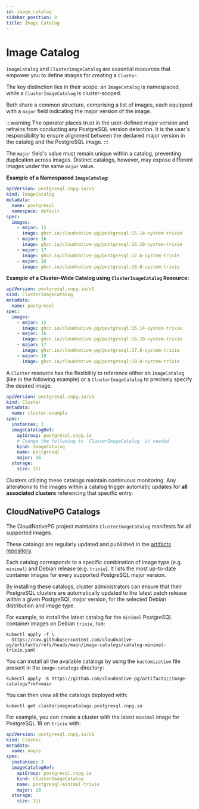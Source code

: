 ```yaml
---
id: image_catalog
sidebar_position: 8
title: Image Catalog
---
```


# Image Catalog
<!-- SPDX-License-Identifier: CC-BY-4.0 -->

`ImageCatalog` and `ClusterImageCatalog` are essential resources that empower
you to define images for creating a `Cluster`.

The key distinction lies in their scope: an `ImageCatalog` is namespaced, while
a `ClusterImageCatalog` is cluster-scoped.

Both share a common structure, comprising a list of images, each equipped with
a `major` field indicating the major version of the image.

:::warning
    The operator places trust in the user-defined major version and refrains
    from conducting any PostgreSQL version detection. It is the user's
    responsibility to ensure alignment between the declared major version in
    the catalog and the PostgreSQL image.
:::

The `major` field's value must remain unique within a catalog, preventing
duplication across images. Distinct catalogs, however, may
expose different images under the same `major` value.

**Example of a Namespaced `ImageCatalog`:**

```yaml
apiVersion: postgresql.cnpg.io/v1
kind: ImageCatalog
metadata:
  name: postgresql
  namespace: default
spec:
  images:
    - major: 15
      image: ghcr.io/cloudnative-pg/postgresql:15.14-system-trixie
    - major: 16
      image: ghcr.io/cloudnative-pg/postgresql:16.10-system-trixie
    - major: 17
      image: ghcr.io/cloudnative-pg/postgresql:17.6-system-trixie
    - major: 18
      image: ghcr.io/cloudnative-pg/postgresql:18.0-system-trixie
```

**Example of a Cluster-Wide Catalog using `ClusterImageCatalog` Resource:**

```yaml
apiVersion: postgresql.cnpg.io/v1
kind: ClusterImageCatalog
metadata:
  name: postgresql
spec:
  images:
    - major: 15
      image: ghcr.io/cloudnative-pg/postgresql:15.14-system-trixie
    - major: 16
      image: ghcr.io/cloudnative-pg/postgresql:16.10-system-trixie
    - major: 17
      image: ghcr.io/cloudnative-pg/postgresql:17.6-system-trixie
    - major: 18
      image: ghcr.io/cloudnative-pg/postgresql:18.0-system-trixie
```

A `Cluster` resource has the flexibility to reference either an `ImageCatalog`
(like in the following example) or a `ClusterImageCatalog` to precisely specify
the desired image.

```yaml
apiVersion: postgresql.cnpg.io/v1
kind: Cluster
metadata:
  name: cluster-example
spec:
  instances: 3
  imageCatalogRef:
    apiGroup: postgresql.cnpg.io
    # Change the following to `ClusterImageCatalog` if needed
    kind: ImageCatalog
    name: postgresql
    major: 16
  storage:
    size: 1Gi
```

Clusters utilizing these catalogs maintain continuous monitoring.
Any alterations to the images within a catalog trigger automatic updates for
**all associated clusters** referencing that specific entry.

## CloudNativePG Catalogs

The CloudNativePG project maintains `ClusterImageCatalog` manifests for all
supported images.

These catalogs are regularly updated and published in the
[artifacts repository](https://github.com/cloudnative-pg/artifacts/tree/main/image-catalogs).

Each catalog corresponds to a specific combination of image type (e.g.
`minimal`) and Debian release (e.g. `trixie`). It lists the most up-to-date
container images for every supported PostgreSQL major version.

By installing these catalogs, cluster administrators can ensure that their
PostgreSQL clusters are automatically updated to the latest patch release
within a given PostgreSQL major version, for the selected Debian distribution
and image type.

For example, to install the latest catalog for the `minimal` PostgreSQL
container images on Debian `trixie`, run:

```shell
kubectl apply -f \
  https://raw.githubusercontent.com/cloudnative-pg/artifacts/refs/heads/main/image-catalogs/catalog-minimal-trixie.yaml
```

You can install all the available catalogs by using the `kustomization` file
present in the `image-catalogs` directory:

```shell
kubectl apply -k https://github.com/cloudnative-pg/artifacts//image-catalogs?ref=main
```

You can then view all the catalogs deployed with:

```shell
kubectl get clusterimagecatalogs.postgresql.cnpg.io
```

For example, you can create a cluster with the latest `minimal` image for PostgreSQL 18 on `trixie` with:

```yaml
apiVersion: postgresql.cnpg.io/v1
kind: Cluster
metadata:
  name: angus
spec:
  instances: 3
  imageCatalogRef:
    apiGroup: postgresql.cnpg.io
    kind: ClusterImageCatalog
    name: postgresql-minimal-trixie
    major: 18
  storage:
    size: 1Gi
```
